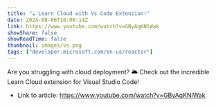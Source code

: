 ```yaml
---
title: "☁️ Learn Cloud with Vs Code Extension!"
date: 2024-08-06T16:00:14Z
link: https://www.youtube.com/watch?v=GByAqKNlWak
showShare: false
showReadTime: false
thumbnail: images/vs.png
tags: ["developer.microsoft.com/en-us/reactor"]
---
```

Are you struggling with cloud deployment? 🌥️ Check out the incredible Learn Cloud extension for Visual Studio Code!

- Link to article: https://www.youtube.com/watch?v=GByAqKNlWak